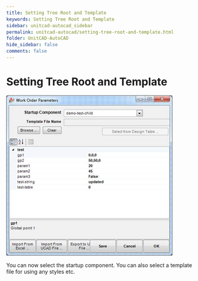 ```yaml
---
title: Setting Tree Root and Template
keywords: Setting Tree Root and Template
sidebar: unitcad-autocad_sidebar
permalink: unitcad-autocad/setting-tree-root-and-template.html
folder: UnitCAD-AutoCAD
hide_sidebar: false
comments: false
---
```

# Setting Tree Root and Template

![](/images/setting-tree-work-order.jpg)

You can now select the startup component. You can also select a template file for using any styles etc.
